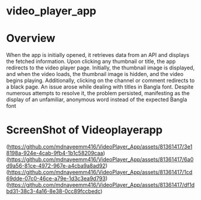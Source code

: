 # video_player_app
# Overview
When the app is initially opened, it retrieves data from an API and displays the fetched information. Upon clicking any thumbnail or title, the app redirects to the video player page. Initially, the thumbnail image is displayed, and when the video loads, the thumbnail image is hidden, and the video begins playing. Additionally, clicking on the channel or comment redirects to a black page. An issue arose while dealing with titles in Bangla font. Despite numerous attempts to resolve it, the problem persisted, manifesting as the display of an unfamiliar, anonymous word instead of the expected Bangla font




# ScreenShot of Videoplayerapp
(https://github.com/mdnayeemm416/VideoPlayer_App/assets/81361417/3e18198a-924e-4cab-9fb4-1b1c58209caa)
(https://github.com/mdnayeemm416/VideoPlayer_App/assets/81361417/6a0d9a56-81ce-4972-967e-a4cba9a8ad92)
(https://github.com/mdnayeemm416/VideoPlayer_App/assets/81361417/1cd69dde-07c0-46ce-a79e-1d3c3ea9d793)
(https://github.com/mdnayeemm416/VideoPlayer_App/assets/81361417/df1dbd31-38c3-4a16-8e38-0cc89fccbedc)
